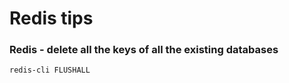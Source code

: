 # Redis tips

### Redis - delete all the keys of all the existing databases
```Bash
redis-cli FLUSHALL
```
